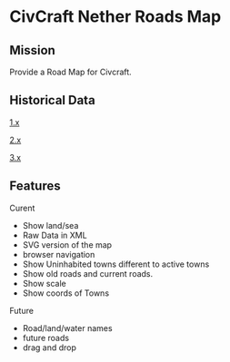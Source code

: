 CivCraft Nether Roads Map
=========================

Mission
-------

Provide a Road Map for Civcraft.

Historical Data
---------------

[1.x](http://i.imgur.com/AtJ5c.jpg)

[2.x](http://www.hpoom.co.uk/CivCraft/map.php)

[3.x](http://strongman332.github.io/Civcraft-Road-Map/)

Features
--------

Curent
- Show land/sea
- Raw Data in XML
- SVG version of the map
- browser navigation
- Show Uninhabited towns different to active towns
- Show old roads and current roads.
- Show scale
- Show coords of Towns

Future
- Road/land/water names
- future roads
- drag and drop
